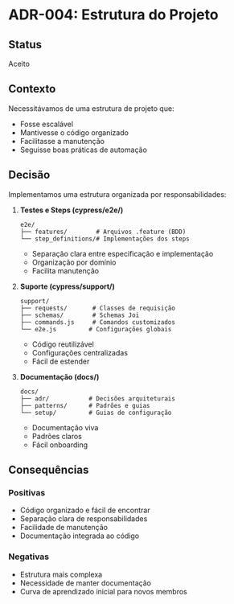 # ADR-004: Estrutura do Projeto

## Status
Aceito

## Contexto
Necessitávamos de uma estrutura de projeto que:
- Fosse escalável
- Mantivesse o código organizado
- Facilitasse a manutenção
- Seguisse boas práticas de automação

## Decisão
Implementamos uma estrutura organizada por responsabilidades:

1. **Testes e Steps (cypress/e2e/)**
   ```
   e2e/
   ├── features/        # Arquivos .feature (BDD)
   └── step_definitions/# Implementações dos steps
   ```
   - Separação clara entre especificação e implementação
   - Organização por domínio
   - Facilita manutenção

2. **Suporte (cypress/support/)**
   ```
   support/
   ├── requests/       # Classes de requisição
   ├── schemas/        # Schemas Joi
   ├── commands.js     # Comandos customizados
   └── e2e.js         # Configurações globais
   ```
   - Código reutilizável
   - Configurações centralizadas
   - Fácil de estender

3. **Documentação (docs/)**
   ```
   docs/
   ├── adr/           # Decisões arquiteturais
   ├── patterns/      # Padrões e guias
   └── setup/         # Guias de configuração
   ```
   - Documentação viva
   - Padrões claros
   - Fácil onboarding

## Consequências

### Positivas
- Código organizado e fácil de encontrar
- Separação clara de responsabilidades
- Facilidade de manutenção
- Documentação integrada ao código

### Negativas
- Estrutura mais complexa
- Necessidade de manter documentação
- Curva de aprendizado inicial para novos membros
